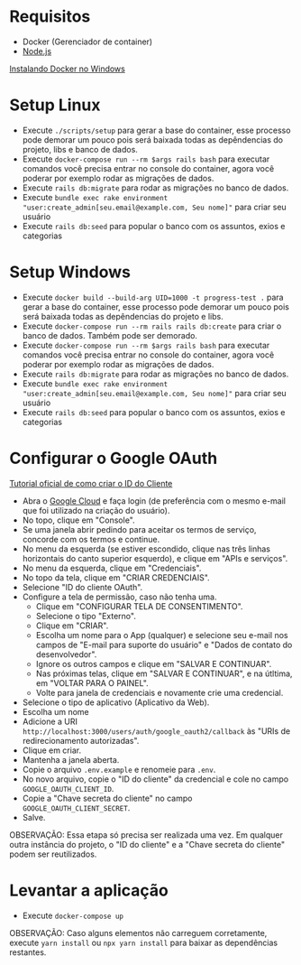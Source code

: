 # Requisitos

-   Docker (Gerenciador de container)
-   [Node.js](https://nodejs.org/en)

[Instalando Docker no Windows](https://docs.docker.com/desktop/install/windows-install/)

# Setup Linux

-   Execute `./scripts/setup` para gerar a base do container, esse processo pode demorar um pouco pois será baixada todas as depêndencias do projeto, libs e banco de dados.
-   Execute `docker-compose run --rm $args rails bash` para executar comandos você precisa entrar no console do container, agora você poderar por exemplo rodar as migrações de dados.
-   Execute `rails db:migrate` para rodar as migrações no banco de dados.
-   Execute `bundle exec rake environment "user:create_admin[seu.email@example.com, Seu nome]"` para criar seu usuário
-   Execute `rails db:seed` para popular o banco com os assuntos, exios e categorias

# Setup Windows

-   Execute `docker build --build-arg UID=1000 -t progress-test .` para gerar a base do container, esse processo pode demorar um pouco pois será baixada todas as depêndencias do projeto e libs.
-   Execute `docker-compose run --rm rails rails db:create` para criar o banco de dados. Também pode ser demorado.
-   Execute `docker-compose run --rm $args rails bash` para executar comandos você precisa entrar no console do container, agora você poderar por exemplo rodar as migrações de dados.
-   Execute `rails db:migrate` para rodar as migrações no banco de dados.
-   Execute `bundle exec rake environment "user:create_admin[seu.email@example.com, Seu nome]"` para criar seu usuário
-   Execute `rails db:seed` para popular o banco com os assuntos, exios e categorias

# Configurar o Google OAuth

[Tutorial oficial de como criar o ID do Cliente](https://support.google.com/workspacemigrate/answer/9222992?hl=pt)

-   Abra o [Google Cloud](https://cloud.google.com/?hl=pt-BR) e faça login (de preferência com o mesmo e-mail que foi utilizado na criação do usuário).
-   No topo, clique em "Console".
-   Se uma janela abrir pedindo para aceitar os termos de serviço, concorde com os termos e continue.
-   No menu da esquerda (se estiver escondido, clique nas três linhas horizontais do canto superior esquerdo), e clique em "APIs e serviços".
-   No menu da esquerda, clique em "Credenciais".
-   No topo da tela, clique em "CRIAR CREDENCIAIS".
-   Selecione "ID do cliente OAuth".
-   Configure a tela de permissão, caso não tenha uma.
    -   Clique em "CONFIGURAR TELA DE CONSENTIMENTO".
    -   Selecione o tipo "Externo".
    -   Clique em "CRIAR".
    -   Escolha um nome para o App (qualquer) e selecione seu e-mail nos campos de "E-mail para suporte do usuário" e "Dados de contato do desenvolvedor".
    -   Ignore os outros campos e clique em "SALVAR E CONTINUAR".
    -   Nas próximas telas, clique em "SALVAR E CONTINUAR", e na útltima, em "VOLTAR PARA O PAINEL".
    -   Volte para janela de credenciais e novamente crie uma credencial.
-   Selecione o tipo de aplicativo (Aplicativo da Web).
-   Escolha um nome
-   Adicione a URI `http://localhost:3000/users/auth/google_oauth2/callback` às "URIs de redirecionamento autorizadas".
-   Clique em criar.
-   Mantenha a janela aberta.
-   Copie o arquivo `.env.example` e renomeie para `.env`.
-   No novo arquivo, copie o "ID do cliente" da credencial e cole no campo `GOOGLE_OAUTH_CLIENT_ID`.
-   Copie a "Chave secreta do cliente" no campo `GOOGLE_OAUTH_CLIENT_SECRET`.
-   Salve.

OBSERVAÇÃO:
Essa etapa só precisa ser realizada uma vez. Em qualquer outra instância do projeto, o "ID do cliente" e a "Chave secreta do cliente" podem ser reutilizados.

# Levantar a aplicação

-   Execute `docker-compose up`

OBSERVAÇÃO:
Caso alguns elementos não carreguem corretamente, execute `yarn install` ou `npx yarn install` para baixar as dependências restantes.
